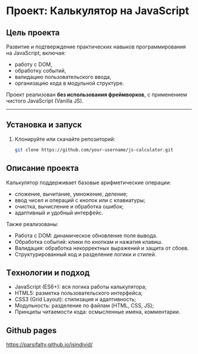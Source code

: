 # Проект: Калькулятор на JavaScript

## Цель проекта
Развитие и подтверждение практических навыков программирования на JavaScript, включая:
- работу с DOM,
- обработку событий,
- валидацию пользовательского ввода,
- организацию кода в модульной структуре.

Проект реализован **без использования фреймворков**, с применением чистого JavaScript (Vanilla JS).

---

## Установка и запуск

1. Клонируйте или скачайте репозиторий:
   ```bash
   git clone https://github.com/your-username/js-calculator.git
   ```

## Описание проекта

Калькулятор поддерживает базовые арифметические операции:

 - сложение, вычитание, умножение, деление;
 - ввод чисел и операций с кнопок или с клавиатуры;
 - очистка, вычисление и обработка ошибок;
 - адаптивный и удобный интерфейс.

Также реализованы:

 - Работа с DOM: динамическое обновление поля вывода.
 - Обработка событий: клики по кнопкам и нажатия клавиш.
 - Валидация: обработка некорректных выражений и защита от сбоев.
 - Структурированный код и разделение логики и стилей.

## Tехнологии и подход

 - JavaScript (ES6+): вся логика работы калькулятора;
 - HTML5: разметка пользовательского интерфейса;
 - CSS3 (Grid Layout): стилизация и адаптивность;
 - Модульность: разделение по файлам (HTML, CSS, JS);
 - Принципы читаемости кода: осмысленные имена, комментарии.

 ## Github pages 

 https://parsifalty.github.io/jsindivid/